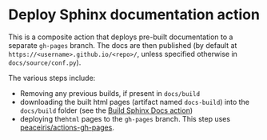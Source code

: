 # Deploy Sphinx documentation action
This is a composite action that deploys pre-built documentation to a separate `gh-pages` branch.
The docs are then published (by default at `https://<username>.github.io/<repo>/`, unless specified otherwise in `docs/source/conf.py`).

The various steps include:
* Removing any previous builds, if present in `docs/build`
* downloading the built html pages (artifact named `docs-build`) into the `docs/build` folder (see the [Build Sphinx Docs action](../build_sphinx_docs/README.md))
* deploying the`html` pages to the `gh-pages` branch. This step uses [peaceiris/actions-gh-pages](https://github.com/peaceiris/actions-gh-pages).
